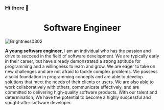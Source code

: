 ### Hi there 👋

<h1 align="center">Software Engineer</h1>
<p align="left"> <img src="https://komarev.com/ghpvc/?username=Brightness0302&label=Profile%20views&color=0e75b6&style=flat" alt="Brightness0302" /> </p>

<p align='left'><b>A young software engineer</b>, I am an individual who has the passion and drive to succeed in the field of software development. We are typically early in their career, but have already demonstrated a strong aptitude for programming and a willingness to learn and grow. We are eager to take on new challenges and are not afraid to tackle complex problems. We possess a solid foundation in programming concepts and are able to develop solutions that meet the needs of their clients or users. We are also able to work collaboratively with others, communicate effectively, and are committed to delivering high-quality software products. With our talent and determination, We have the potential to become a highly successful and sought-after software developer.</p>
